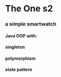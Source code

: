 # The One s2
### a simple smartwatch

#### Java OOP with:
#### singleton
#### polymorphism
#### state pattern
